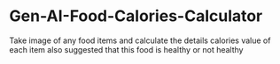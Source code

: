 # Gen-AI-Food-Calories-Calculator
Take image of any food items and calculate the details calories value of each item also suggested that this food is healthy or not healthy
